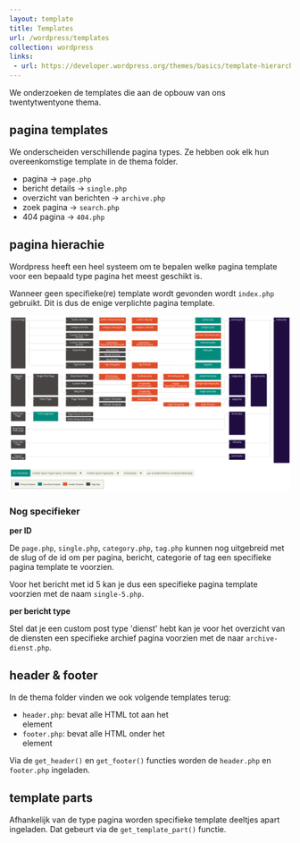 ```yaml
---
layout: template
title: Templates
url: /wordpress/templates
collection: wordpress
links:
 - url: https://developer.wordpress.org/themes/basics/template-hierarchy/
---
```

We onderzoeken de templates die aan de opbouw van ons twentytwentyone thema.

## pagina templates
We onderscheiden verschillende pagina types. Ze hebben ook elk hun overeenkomstige template in de thema folder.
* pagina -> <code>page.php</code>
* bericht details -> <code>single.php</code>
* overzicht van berichten -> <code>archive.php</code>
* zoek pagina -> <code>search.php</code>
* 404 pagina -> <code>404.php</code>

## pagina hierachie

Wordpress heeft een heel systeem om te bepalen welke pagina template voor een bepaald type pagina het meest geschikt is.

Wanneer geen specifieke(re) template wordt gevonden wordt <code>index.php</code> gebruikt. Dit is dus de enige verplichte pagina template.

<img src="images/pagina_template_hierarchie.png" />

### Nog specifieker

<strong>per ID</strong>

De <code>page.php</code>, <code>single.php</code>, <code>category.php</code>, <code>tag.php</code> kunnen nog uitgebreid met de slug of de id om per pagina, bericht, categorie of tag een specifieke pagina template te voorzien.

Voor het bericht met id 5 kan je dus een specifieke pagina template voorzien met de naam <code>single-5.php</code>.

<strong>per bericht type</strong>

Stel dat je een custom post type 'dienst' hebt kan je voor het overzicht van de diensten een specifieke archief pagina voorzien met de naar <code>archive-dienst.php</code>.

## header & footer
In de thema folder vinden we ook volgende templates terug:
* <code>header.php</code>: bevat alle HTML tot aan het <main> element
* <code>footer.php</code>: bevat alle HTML onder het <main> element

Via de <code>get_header()</code> en <code>get_footer()</code> functies worden de <code>header.php</code> en <code>footer.php</code> ingeladen.

## template parts
Afhankelijk van de type pagina worden specifieke template deeltjes apart ingeladen.
Dat gebeurt via de <code>get_template_part()</code> functie.